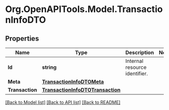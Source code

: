 # Org.OpenAPITools.Model.TransactionInfoDTO

## Properties

Name | Type | Description | Notes
------------ | ------------- | ------------- | -------------
**Id** | **string** | Internal resource identifier. | 
**Meta** | [**TransactionInfoDTOMeta**](TransactionInfoDTOMeta.md) |  | 
**Transaction** | [**TransactionInfoDTOTransaction**](TransactionInfoDTOTransaction.md) |  | 

[[Back to Model list]](../README.md#documentation-for-models) [[Back to API list]](../README.md#documentation-for-api-endpoints) [[Back to README]](../README.md)

